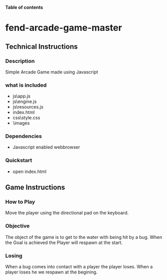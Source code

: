 **Table of contents**


# **fend-arcade-game-master**
## Technical Instructions
### Description
Simple Arcade Game made using Javascript
### what is included
* js\app.js
* js\engine.js
* js\resources.js
* index.html
* css\style.css
* \images

### Dependencies
* Javascript enabled webbrowser

### Quickstart
* open index.html

## Game Instructions
### How to Play
Move the player using the directional pad on the keyboard.
### Objective
The object of the game is to get to the water with being hit by a bug.
When the Goal is achieved the Player will respawn at the start.
### Losing
When a bug comes into contact with a player the player loses.
When a player loses he we respawn at the begining.
